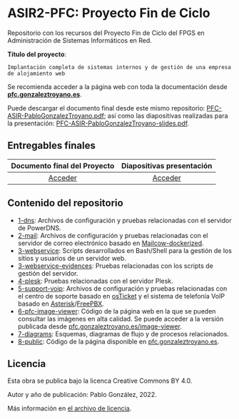 # ASIR2-PFC: Proyecto Fin de Ciclo
Repositorio con los recursos del Proyecto Fin de Ciclo del FPGS en Administración de Sistemas Informáticos en Red.

**Título del proyecto**:
```
Implantación completa de sistemas internos y de gestión de una empresa de alojamiento web
```

Se recomienda acceder a la página web con toda la documentación desde [**pfc.gonzaleztroyano.es**](https://pfc.gonzaleztroyano.es/?utm_source=github&utm_content=readme). 

Puede descargar el documento final desde este mismo repositorio: [PFC-ASIR-PabloGonzalezTroyano.pdf](./PFC-ASIR-PabloGonzalezTroyano.pdf); así como las diapositivas realizadas para la presentación: [PFC-ASIR-PabloGonzalezTroyano-slides.pdf](./PFC-ASIR-PabloGonzalezTroyano-slides.pdf). 

## Entregables finales
|                        Documento final del Proyecto                         |                              Diapositivas presentación                               |
| :-------------------------------------------------------------------------: | :----------------------------------------------------------------------------------: |
| [Acceder](https://pfc.gonzaleztroyano.es/PFC-ASIR-PabloGonzalezTroyano.pdf) |  [Acceder](https://pfc.gonzaleztroyano.es/PFC-ASIR-PabloGonzalezTroyano-slides.pdf)  |


## Contenido del repositorio

 - [1-dns](./1-dns/): Archivos de configuración y pruebas relacionadas con el servidor de PowerDNS.
 - [2-mail](./2-mail/): Archivos de configuración y pruebas relacionadas con el servidor de correo electrónico basado en [Mailcow-dockerized](https://github.com/mailcow/mailcow-dockerized).
 - [3-webservice](https://github.com/gonzaleztroyano/ASIR2-IAW-SCRIPT): Scripts desarrollados en Bash/Shell para la gestión de los sitios y usuarios de un servidor web. 
 - [3-webservice-evidences](./3-webservice-evidences/): Pruebas relacionadas con los scripts de gestión del servidor. 
 - [4-plesk](./4-plesk/): Pruebas relacionadas con el servidor Plesk.
 - [5-support-voip](./5-support-voip): Archivos de configuración y pruebas relacionadas con el centro de soporte basado en [osTicket](https://osticket.com/) y el sistema de telefonía VoIP basado en [Asterisk](https://www.asterisk.org/)/[FreePBX](https://www.freepbx.org/).
 - [6-pfc-image-viewer](./6-pfc-image-viewer/): Código de la página web en la que se pueden consultar las imágenes en alta calidad. Se puede acceder a la versión publicada desde [pfc.gonzaleztroyano.es/image-viewer](https://pfc.gonzaleztroyano.es/image-viewer?utm_source=github&utm_content=readme).
 - [7-diagrams](./7-diagrams/): Esquemas, diagramas de flujo y de procesos relacionados. 
 - [8-public](./8-public/): Código de la página disponible en [pfc.gonzaleztroyano.es](https://pfc.gonzaleztroyano.es/?utm_source=github&utm_content=readme).


## Licencia
Esta obra se publica bajo la licenca Creative Commons BY 4.0.

Autor y año de publicación: Pablo González, 2022.

Más información en [el archivo de licencia](./license.md).